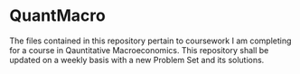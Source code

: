 # QuantMacro

The files contained in this repository pertain to coursework I am completing for a course in Qauntitative Macroeconomics. This repository shall be updated on a weekly basis with a new Problem Set and its solutions. 
